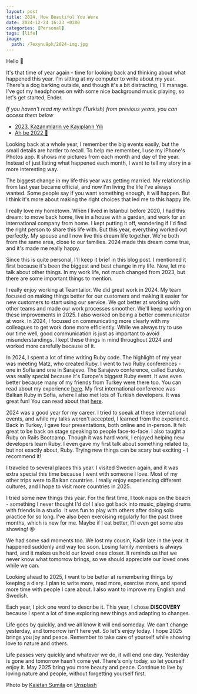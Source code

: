 ```yaml
---
layout: post
title: 2024, How Beautiful You Were
date: 2024-12-24 16:23 +0300
categories: [Personal]
tags: [life]
image:
  path: /7exynu9pk/2024-img.jpg
---
```


Hello 👋

It's that time of year again - time for looking back and thinking about what happened this year. I'm sitting at my computer to write about my year. There's a dog barking outside, and though it's a bit distracting, I'll manage. I've got my headphones on with some nice background music playing, so let's get started, Ender.

<i>If you haven't read my writings (Turkish) from previous years, you can access them below</i>

- [2023, Kazanımların ve Kayıpların Yılı](https://medium.com/@eayurt/2023-kazan%C4%B1mlar%C4%B1n-ve-kay%C4%B1plar%C4%B1n-y%C4%B1l%C4%B1-a148106fc870)
- [Ah be 2022 👋](https://medium.com/@eayurt/ah-be-2022-93811054c20f)

Looking back at a whole year, I remember the big events easily, but the small details are harder to recall. To help me remember, I use my iPhone's Photos app. It shows me pictures from each month and day of the year. Instead of just listing what happened each month, I want to tell my story in a more interesting way.

The biggest change in my life this year was getting married. My relationship from last year became official, and now I'm living the life I've always wanted. Some people say if you want something enough, it will happen. But I think it's more about making the right choices that led me to this happy life.

I really love my hometown. When I lived in Istanbul before 2020, I had this dream: to move back home, live in a house with a garden, and work for an international company from home. I kept putting it off, wondering if I'd find the right person to share this life with. But this year, everything worked out perfectly. My spouse and I now live this dream life together. We're both from the same area, close to our families. 2024 made this dream come true, and it's made me really happy.

Since this is quite personal, I'll keep it brief in this blog post. I mentioned it first because it's been the biggest and best change in my life. Now, let me talk about other things. In my work life, not much changed from 2023, but there are some important things to mention.

I really enjoy working at Teamtailor. We did great work in 2024. My team focused on making things better for our customers and making it easier for new customers to start using our service. We got better at working with other teams and made our work processes smoother. We'll keep working on these improvements in 2025. I also worked on being a better communicator at work. In 2024, I focused on communicating more clearly with my colleagues to get work done more efficiently. While we always try to use our time well, good communication is just as important to avoid misunderstandings. I kept these things in mind throughout 2024 and worked more carefully because of it.

In 2024, I spent a lot of time writing Ruby code. The highlight of my year was meeting Matz, who created Ruby. I went to two Ruby conferences - one in Sofia and one in Sarajevo. The Sarajevo conference, called Euruko, was really special because it's Europe's biggest Ruby event. It was even better because many of my friends from Turkey were there too. You can read about my experience [here](https://enderahmetyurt.com/posts/euruko-2024-and-my-feelings/). My first international conference was Balkan Ruby in Sofia, where I also met lots of Turkish developers. It was great fun! You can read about that [here](https://enderahmetyurt.com/posts/the-first-international-conference-experience/).

2024 was a good year for my career. I tried to speak at these international events, and while my talks weren't accepted, I learned from the experience. Back in Turkey, I gave four presentations, both online and in-person. It felt great to be back on stage speaking to people face-to-face. I also taught a Ruby on Rails Bootcamp. Though it was hard work, I enjoyed helping new developers learn Ruby. I even gave my first talk about something related to, but not exactly about, Ruby. Trying new things can be scary but exciting - I recommend it!

I traveled to several places this year. I visited Sweden again, and it was extra special this time because I went with someone I love. Most of my other trips were to Balkan countries. I really enjoy experiencing different cultures, and I hope to visit more countries in 2025.

I tried some new things this year. For the first time, I took naps on the beach - something I never thought I'd do! I also got back into music, playing drums with friends in a studio. It was fun to play with others after doing solo practice for so long. I've also been exercising regularly for the past three months, which is new for me. Maybe if I eat better, I'll even get some abs showing! 😛

We had some sad moments too. We lost my cousin, Kadir late in the year. It happened suddenly and way too soon. Losing family members is always hard, and it makes us hold our loved ones closer. It reminds us that we never know what tomorrow brings, so we should appreciate our loved ones while we can.

Looking ahead to 2025, I want to be better at remembering things by keeping a diary. I plan to write more, read more, exercise more, and spend more time with people I care about. I also want to improve my English and Swedish.

Each year, I pick one word to describe it. This year, I chose **DISCOVERY** because I spent a lot of time exploring new things and adapting to changes.

Life goes by quickly, and we all know it will end someday. We can't change yesterday, and tomorrow isn't here yet. So let's enjoy today. I hope 2025 brings you joy and peace. Remember to take care of yourself while showing love to nature and others.

Life passes very quickly and whatever we do, it will end one day. Yesterday is gone and tomorrow hasn't come yet. There's only today, so let yourself enjoy it. May 2025 bring you more beauty and peace. Continue to live by loving nature and people, without forgetting yourself first.


Photo by <a href="https://unsplash.com/@kajtek?utm_content=creditCopyText&utm_medium=referral&utm_source=unsplash">Kajetan Sumila</a> on <a href="https://unsplash.com/photos/a-close-up-of-a-cell-phone-screen-with-numbers-on-it-mis7syjThUU?utm_content=creditCopyText&utm_medium=referral&utm_source=unsplash">Unsplash</a>
